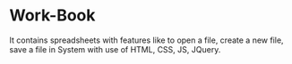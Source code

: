 # Work-Book

It contains spreadsheets with features like to open a file, create a new file, save a file in System with use of HTML, CSS, JS, JQuery.
